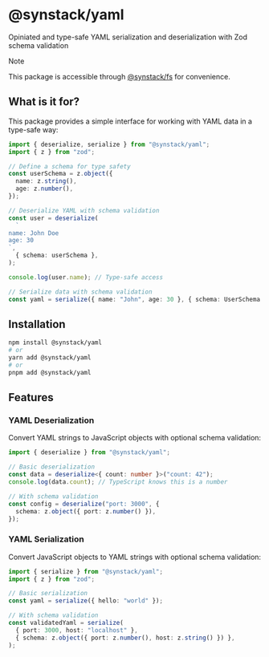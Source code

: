 # @synstack/yaml

Opiniated and type-safe YAML serialization and deserialization with Zod schema validation

> [!NOTE]
> This package is accessible through [@synstack/fs](../fs/README.md) for convenience.

## What is it for?

This package provides a simple interface for working with YAML data in a type-safe way:

```typescript
import { deserialize, serialize } from "@synstack/yaml";
import { z } from "zod";

// Define a schema for type safety
const userSchema = z.object({
  name: z.string(),
  age: z.number(),
});

// Deserialize YAML with schema validation
const user = deserialize(
  `
name: John Doe
age: 30
`,
  { schema: userSchema },
);

console.log(user.name); // Type-safe access

// Serialize data with schema validation
const yaml = serialize({ name: "John", age: 30 }, { schema: UserSchema });
```

## Installation

```bash
npm install @synstack/yaml
# or
yarn add @synstack/yaml
# or
pnpm add @synstack/yaml
```

## Features

### YAML Deserialization

Convert YAML strings to JavaScript objects with optional schema validation:

```typescript
import { deserialize } from "@synstack/yaml";

// Basic deserialization
const data = deserialize<{ count: number }>("count: 42");
console.log(data.count); // TypeScript knows this is a number

// With schema validation
const config = deserialize("port: 3000", {
  schema: z.object({ port: z.number() }),
});
```

### YAML Serialization

Convert JavaScript objects to YAML strings with optional schema validation:

```typescript
import { serialize } from "@synstack/yaml";
import { z } from "zod";

// Basic serialization
const yaml = serialize({ hello: "world" });

// With schema validation
const validatedYaml = serialize(
  { port: 3000, host: "localhost" },
  { schema: z.object({ port: z.number(), host: z.string() }) },
);
```
